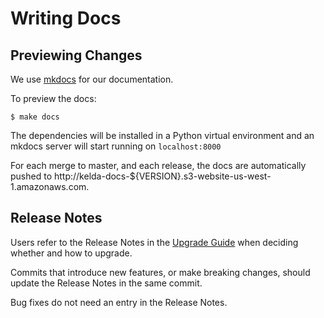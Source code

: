 # Writing Docs

## Previewing Changes

We use [mkdocs](https://www.mkdocs.org) for our documentation.

To preview the docs:
```
$ make docs
```

The dependencies will be installed in a Python virtual environment and an mkdocs server will start running on `localhost:8000`

For each merge to master, and each release, the docs are automatically pushed to
http://kelda-docs-${VERSION}.s3-website-us-west-1.amazonaws.com.

## Release Notes

Users refer to the Release Notes in the [Upgrade
Guide](../user-docs/Administrator/upgrading.md) when deciding whether and how
to upgrade.

Commits that introduce new features, or make breaking changes, should update
the Release Notes in the same commit.

Bug fixes do not need an entry in the Release Notes.
